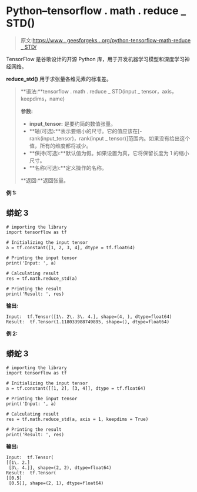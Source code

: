 # Python–tensorflow . math . reduce _ STD()

> 原文:[https://www . geesforgeks . org/python-tensorflow-math-reduce _ STD/](https://www.geeksforgeeks.org/python-tensorflow-math-reduce_std/)

TensorFlow 是谷歌设计的开源 Python 库，用于开发机器学习模型和深度学习神经网络。

**reduce_std()** 用于求张量各维元素的标准差。

> **语法:**tensorflow . math . reduce _ STD(input _ tensor，axis，keepdims，name)
> 
> **参数:**
> 
> *   **input_tensor:** 是要约简的数值张量。
> *   **轴(可选):**表示要缩小的尺寸。它的值应该在[-rank(input_tensor)，rank(input _ tensor)]范围内。如果没有给出这个值，所有的维度都将减少。
> *   **保持(可选):**默认值为假。如果设置为真，它将保留长度为 1 的缩小尺寸。
> *   **名称(可选):**定义操作的名称。
> 
> **返回:**返回张量。

**例 1:**

## 蟒蛇 3

```
# importing the library
import tensorflow as tf

# Initializing the input tensor
a = tf.constant([1, 2, 3, 4], dtype = tf.float64)

# Printing the input tensor
print('Input: ', a)

# Calculating result
res = tf.math.reduce_std(a)

# Printing the result
print('Result: ', res)
```

**输出:**

```
Input:  tf.Tensor([1\. 2\. 3\. 4.], shape=(4, ), dtype=float64)
Result:  tf.Tensor(1.118033988749895, shape=(), dtype=float64)
```

**例 2:**

## 蟒蛇 3

```
# importing the library
import tensorflow as tf

# Initializing the input tensor
a = tf.constant([[1, 2], [3, 4]], dtype = tf.float64)

# Printing the input tensor
print('Input: ', a)

# Calculating result
res = tf.math.reduce_std(a, axis = 1, keepdims = True)

# Printing the result
print('Result: ', res)
```

**输出:**

```
Input:  tf.Tensor(
[[1\. 2.]
 [3\. 4.]], shape=(2, 2), dtype=float64)
Result:  tf.Tensor(
[[0.5]
 [0.5]], shape=(2, 1), dtype=float64)
```